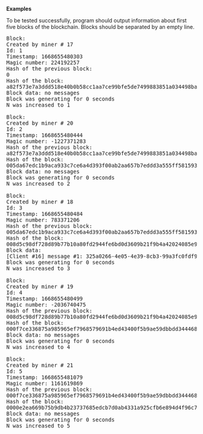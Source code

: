 <b>Examples</b>

To be tested successfully, program should output information about first five blocks of the blockchain. Blocks should be separated by an empty line.

<pre>
Block:
Created by miner # 17
Id: 1
Timestamp: 1668655480303
Magic number: 224192257
Hash of the previous block:
0
Hash of the block:
a82f573e7a3ddd518e40b0b58cc1aa7ce99bfe5de7499883851a034498ba1ccd
Block data: no messages
Block was generating for 0 seconds
N was increased to 1

Block:
Created by miner # 20
Id: 2
Timestamp: 1668655480444
Magic number: -1227371283
Hash of the previous block:
a82f573e7a3ddd518e40b0b58cc1aa7ce99bfe5de7499883851a034498ba1ccd
Hash of the block:
005da67edc1b9aca933c7ce6a4d393f00ab2aa657b7eddd3a555ff58159394e3
Block data: no messages
Block was generating for 0 seconds
N was increased to 2

Block:
Created by miner # 18
Id: 3
Timestamp: 1668655480484
Magic number: 783371206
Hash of the previous block:
005da67edc1b9aca933c7ce6a4d393f00ab2aa657b7eddd3a555ff58159394e3
Hash of the block:
008d5c98df728d89b77b10a80fd2944fe6bd0d3609b21f9b4a42024085e9e496
Block data:
[Client #16] message #1: 325a0266-4e05-4e39-8cb3-99a3fc0fdf95
Block was generating for 0 seconds
N was increased to 3

Block:
Created by miner # 19
Id: 4
Timestamp: 1668655480499
Magic number: -2036740475
Hash of the previous block:
008d5c98df728d89b77b10a80fd2944fe6bd0d3609b21f9b4a42024085e9e496
Hash of the block:
000f7ce336875a985965ef7968579691b4ed43400f5b9ae59dbbdd344468dab3
Block data: no messages
Block was generating for 0 seconds
N was increased to 4

Block:
Created by miner # 21
Id: 5
Timestamp: 1668655481079
Magic number: 1161619869
Hash of the previous block:
000f7ce336875a985965ef7968579691b4ed43400f5b9ae59dbbdd344468dab3
Hash of the block:
0000e2ea669b75b9db4b23737685edcb7d0ab4331a925cfb6e894d4f96c7adbc
Block data: no messages
Block was generating for 0 seconds
N was increased to 5
</pre>
